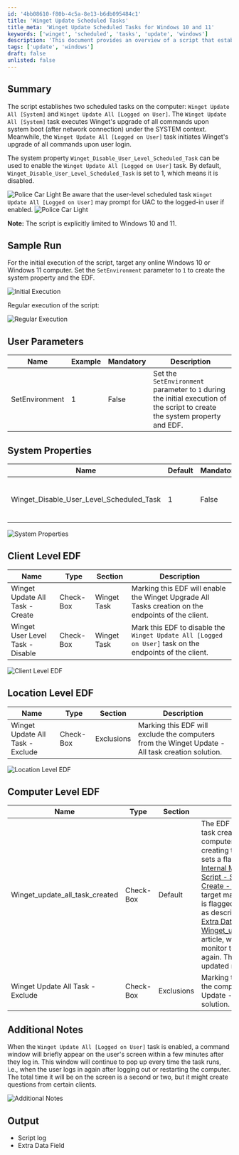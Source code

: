 ```yaml
---
id: '4bb08610-f80b-4c5a-8e13-b6db095484c1'
title: 'Winget Update Scheduled Tasks'
title_meta: 'Winget Update Scheduled Tasks for Windows 10 and 11'
keywords: ['winget', 'scheduled', 'tasks', 'update', 'windows']
description: 'This document provides an overview of a script that establishes scheduled tasks for Winget updates on Windows 10 and 11. It details the parameters, system properties, and the behavior of user-level scheduled tasks, including how to enable and configure them.'
tags: ['update', 'windows']
draft: false
unlisted: false
---
```


## Summary

The script establishes two scheduled tasks on the computer: `Winget Update All [System]` and `Winget Update All [Logged on User]`. The `Winget Update All [System]` task executes Winget's upgrade of all commands upon system boot (after network connection) under the SYSTEM context. Meanwhile, the `Winget Update All [Logged on User]` task initiates Winget's upgrade of all commands upon user login.

The system property `Winget_Disable_User_Level_Scheduled_Task` can be used to enable the `Winget Update All [Logged on User]` task. By default, `Winget_Disable_User_Level_Scheduled_Task` is set to 1, which means it is disabled.

![Police Car Light](https://c.tenor.com/8vSJsVW-1pQAAAAj/police-car-light-joypixels.gif) Be aware that the user-level scheduled task `Winget Update All [Logged on User]` may prompt for UAC to the logged-in user if enabled. ![Police Car Light](https://c.tenor.com/8vSJsVW-1pQAAAAj/police-car-light-joypixels.gif)

**Note:** The script is explicitly limited to Windows 10 and 11.

## Sample Run

For the initial execution of the script, target any online Windows 10 or Windows 11 computer. Set the `SetEnvironment` parameter to `1` to create the system property and the EDF.

![Initial Execution](../../../static/img/Scheduled-Task---Create---Winget-Update-All-Autofix/image_1.png)

Regular execution of the script:

![Regular Execution](../../../static/img/Scheduled-Task---Create---Winget-Update-All-Autofix/image_2.png)

## User Parameters

| Name                | Example | Mandatory | Description                                                                                     |
|---------------------|---------|-----------|-------------------------------------------------------------------------------------------------|
| SetEnvironment       | 1       | False     | Set the `SetEnvironment` parameter to `1` during the initial execution of the script to create the system property and EDF. |

## System Properties

| Name                                          | Default | Mandatory | Description                                                                                                           |
|-----------------------------------------------|---------|-----------|-----------------------------------------------------------------------------------------------------------------------|
| Winget_Disable_User_Level_Scheduled_Task     | 1       | False     | Set the `Winget_Disable_User_Level_Scheduled_Task` system property to `0` to enable the `Winget Update All [Logged on User]` task on the endpoints. |

![System Properties](../../../static/img/Scheduled-Task---Create---Winget-Update-All-Autofix/image_3.png)

## Client Level EDF

| Name                               | Type      | Section     | Description                                                                                          |
|------------------------------------|-----------|-------------|------------------------------------------------------------------------------------------------------|
| Winget Update All Task - Create    | Check-Box | Winget Task | Marking this EDF will enable the Winget Upgrade All Tasks creation on the endpoints of the client.   |
| Winget User Level Task - Disable    | Check-Box | Winget Task | Mark this EDF to disable the `Winget Update All [Logged on User]` task on the endpoints of the client. |

![Client Level EDF](../../../static/img/Scheduled-Task---Create---Winget-Update-All-Autofix/image_4.png)

## Location Level EDF

| Name                               | Type      | Section     | Description                                                                                          |
|------------------------------------|-----------|-------------|------------------------------------------------------------------------------------------------------|
| Winget Update All Task - Exclude    | Check-Box | Exclusions  | Marking this EDF will exclude the computers from the Winget Update - All task creation solution.     |

![Location Level EDF](../../../static/img/Scheduled-Task---Create---Winget-Update-All-Autofix/image_5.png)

## Computer Level EDF

| Name                               | Type      | Section     | Description                                                                                          |
|------------------------------------|-----------|-------------|------------------------------------------------------------------------------------------------------|
| Winget_update_all_task_created     | Check-Box | Default     | The EDF tracks the success of task creation on each computer. After successfully creating the tasks, the script sets a flag in this EDF. The [Internal Monitor - Execute Script - Scheduled Task - Create - Winget Update](<../monitors/Execute Script - Scheduled Task - Create - Winget Update All.md>) will not target machines where this EDF is flagged. Resetting this EDF, as described in the [Reset - Extra Data Field - Winget_update_all_task_created](<../monitors/Reset - Extra Data Field - Winget_update_all_task_created.md>) article, will prompt the internal monitor to execute the script again. This EDF should not be updated manually. |
| Winget Update All Task - Exclude    | Check-Box | Exclusions  | Marking this EDF will exclude the computer from the Winget Update - All task creation solution.     |

## Additional Notes

When the `Winget Update All [Logged on User]` task is enabled, a command window will briefly appear on the user's screen within a few minutes after they log in. This window will continue to pop up every time the task runs, i.e., when the user logs in again after logging out or restarting the computer. The total time it will be on the screen is a second or two, but it might create questions from certain clients.

![Additional Notes](../../../static/img/Scheduled-Task---Create---Winget-Update-All-Autofix/image_6.png)

## Output

- Script log
- Extra Data Field
